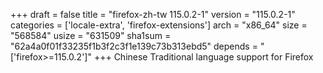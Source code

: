 +++
draft = false
title = "firefox-zh-tw 115.0.2-1"
version = "115.0.2-1"
categories = ['locale-extra', 'firefox-extensions']
arch = "x86_64"
size = "568584"
usize = "631509"
sha1sum = "62a4a0f01f33235f1b3f2c3f1e139c73b313ebd5"
depends = "['firefox>=115.0.2']"
+++
Chinese Traditional language support for Firefox